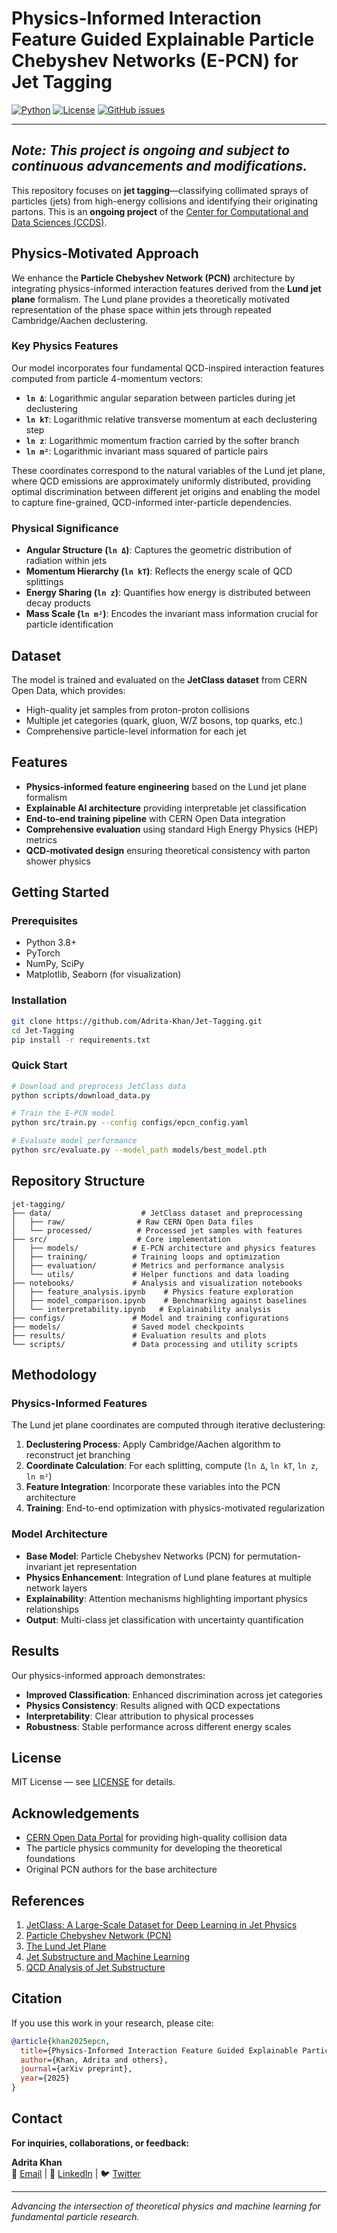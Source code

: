 # Physics-Informed Interaction Feature Guided Explainable Particle Chebyshev Networks (E-PCN) for Jet Tagging

[![Python](https://img.shields.io/badge/Python-3.8+-blue.svg)](https://python.org)
[![License](https://img.shields.io/badge/License-MIT-yellow.svg)](LICENSE)
[![GitHub issues](https://img.shields.io/github/issues/Adrita-Khan/Jet-Tagging)](https://github.com/Adrita-Khan/Jet-Tagging/issues)

----
*Note: This project is ongoing and subject to continuous advancements and modifications.*
----

This repository focuses on **jet tagging**—classifying collimated sprays of particles (jets) from high-energy collisions and identifying their originating partons. This is an **ongoing project** of the [Center for Computational and Data Sciences (CCDS)](https://ccds.ai/).

## Physics-Motivated Approach

We enhance the **Particle Chebyshev Network (PCN)** architecture by integrating physics-informed interaction features derived from the **Lund jet plane** formalism. The Lund plane provides a theoretically motivated representation of the phase space within jets through repeated Cambridge/Aachen declustering.

### Key Physics Features

Our model incorporates four fundamental QCD-inspired interaction features computed from particle 4-momentum vectors:

- **`ln Δ`**: Logarithmic angular separation between particles during jet declustering
- **`ln kT`**: Logarithmic relative transverse momentum at each declustering step  
- **`ln z`**: Logarithmic momentum fraction carried by the softer branch
- **`ln m²`**: Logarithmic invariant mass squared of particle pairs

These coordinates correspond to the natural variables of the Lund jet plane, where QCD emissions are approximately uniformly distributed, providing optimal discrimination between different jet origins and enabling the model to capture fine-grained, QCD-informed inter-particle dependencies.

### Physical Significance

- **Angular Structure (`ln Δ`)**: Captures the geometric distribution of radiation within jets
- **Momentum Hierarchy (`ln kT`)**: Reflects the energy scale of QCD splittings 
- **Energy Sharing (`ln z`)**: Quantifies how energy is distributed between decay products
- **Mass Scale (`ln m²`)**: Encodes the invariant mass information crucial for particle identification

## Dataset

The model is trained and evaluated on the **JetClass dataset** from CERN Open Data, which provides:
- High-quality jet samples from proton-proton collisions
- Multiple jet categories (quark, gluon, W/Z bosons, top quarks, etc.)
- Comprehensive particle-level information for each jet

## Features

- **Physics-informed feature engineering** based on the Lund jet plane formalism
- **Explainable AI architecture** providing interpretable jet classification
- **End-to-end training pipeline** with CERN Open Data integration
- **Comprehensive evaluation** using standard High Energy Physics (HEP) metrics
- **QCD-motivated design** ensuring theoretical consistency with parton shower physics

## Getting Started

### Prerequisites
- Python 3.8+
- PyTorch
- NumPy, SciPy
- Matplotlib, Seaborn (for visualization)

### Installation

```bash
git clone https://github.com/Adrita-Khan/Jet-Tagging.git
cd Jet-Tagging
pip install -r requirements.txt
```

### Quick Start

```bash
# Download and preprocess JetClass data
python scripts/download_data.py

# Train the E-PCN model
python src/train.py --config configs/epcn_config.yaml

# Evaluate model performance
python src/evaluate.py --model_path models/best_model.pth
```

## Repository Structure

```
jet-tagging/
├── data/                    # JetClass dataset and preprocessing
│   ├── raw/                # Raw CERN Open Data files  
│   └── processed/          # Processed jet samples with features
├── src/                    # Core implementation
│   ├── models/            # E-PCN architecture and physics features
│   ├── training/          # Training loops and optimization
│   ├── evaluation/        # Metrics and performance analysis
│   └── utils/             # Helper functions and data loading
├── notebooks/             # Analysis and visualization notebooks
│   ├── feature_analysis.ipynb    # Physics feature exploration
│   ├── model_comparison.ipynb    # Benchmarking against baselines
│   └── interpretability.ipynb   # Explainability analysis
├── configs/               # Model and training configurations
├── models/                # Saved model checkpoints
├── results/               # Evaluation results and plots
└── scripts/               # Data processing and utility scripts
```

## Methodology

### Physics-Informed Features

The Lund jet plane coordinates are computed through iterative declustering:

1. **Declustering Process**: Apply Cambridge/Aachen algorithm to reconstruct jet branching
2. **Coordinate Calculation**: For each splitting, compute (`ln Δ`, `ln kT`, `ln z`, `ln m²`)
3. **Feature Integration**: Incorporate these variables into the PCN architecture
4. **Training**: End-to-end optimization with physics-motivated regularization

### Model Architecture

- **Base Model**: Particle Chebyshev Networks (PCN) for permutation-invariant jet representation
- **Physics Enhancement**: Integration of Lund plane features at multiple network layers
- **Explainability**: Attention mechanisms highlighting important physics relationships
- **Output**: Multi-class jet classification with uncertainty quantification

## Results

Our physics-informed approach demonstrates:
- **Improved Classification**: Enhanced discrimination across jet categories
- **Physics Consistency**: Results aligned with QCD expectations
- **Interpretability**: Clear attribution to physical processes
- **Robustness**: Stable performance across different energy scales

## License

MIT License — see [LICENSE](LICENSE) for details.

## Acknowledgements

- [CERN Open Data Portal](http://opendata.cern.ch/) for providing high-quality collision data
- The particle physics community for developing the theoretical foundations
- Original PCN authors for the base architecture

## References

1. [JetClass: A Large-Scale Dataset for Deep Learning in Jet Physics](https://link.springer.com/article/10.1007/JHEP07(2024)247)
2. [Particle Chebyshev Network (PCN)](https://proceedings.mlr.press/v162/qu22b.html)  
3. [The Lund Jet Plane](https://link.springer.com/article/10.1007/JHEP12(2018)064)
4. [Jet Substructure and Machine Learning](https://iopscience.iop.org/article/10.1088/1674-1137/ad7f3d/meta)
5. [QCD Analysis of Jet Substructure](https://journals.aps.org/prd/abstract/10.1103/PhysRevD.101.056019)

## Citation

If you use this work in your research, please cite:

```bibtex
@article{khan2025epcn,
  title={Physics-Informed Interaction Feature Guided Explainable Particle Chebyshev Networks (E-PCN) for Jet Tagging},
  author={Khan, Adrita and others},
  journal={arXiv preprint},
  year={2025}
}
```

## Contact

**For inquiries, collaborations, or feedback:**

**Adrita Khan**  
📧 [Email](mailto:adrita.khan.official@gmail.com) | 💼 [LinkedIn](https://www.linkedin.com/in/adrita-khan) | 🐦 [Twitter](https://x.com/Adrita_)

---

*Advancing the intersection of theoretical physics and machine learning for fundamental particle research.*
